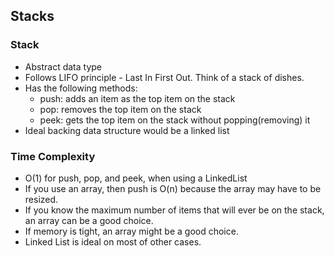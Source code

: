 ## Stacks

### Stack
- Abstract data type
- Follows LIFO principle - Last In First Out. Think of a stack of dishes.
- Has the following methods:
  - push: adds an item as the top item on the stack
  - pop: removes the top item on the stack
  - peek: gets the top item on the stack without popping(removing) it
- Ideal backing data structure would be a linked list

### Time Complexity
- O(1) for push, pop, and peek, when using a LinkedList
- If you use an array, then push is O(n) because the array may have to be resized.
- If you know the maximum number of items that will ever be on the stack, an array can be a good choice.
- If memory is tight, an array might be a good choice.
- Linked List is ideal on most of other cases.